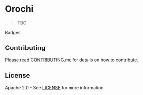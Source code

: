 # Orochi

> TBC
  
Badges

<!-- If Application
> Google Play Link
> Screenshots

## Features

## Tech Stack
-->

<!-- If Library
## Installation

## Usage example

## Configuration

-->

## Contributing

Please read [CONTRIBUTING.md](https://github.com/Chesire/Orochi/blob/master/CONTRIBUTING.md) for details on how to contribute.

## License

Apache 2.0 - See [LICENSE](https://github.com/Chesire/Orochi/blob/master/LICENSE) for more information.
